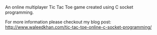 An online multiplayer Tic Tac Toe game created using C socket programming.

For more information please checkout my blog post: http://www.waleedkhan.com/tic-tac-toe-online-c-socket-programming/
